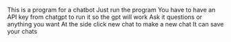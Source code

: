 This is a program for a chatbot
Just run the program
You have to have an API key from chatgpt to run it so the gpt will work
Ask it questions or anything you want
At the side click new chat to make a new chat
It can save your chats
